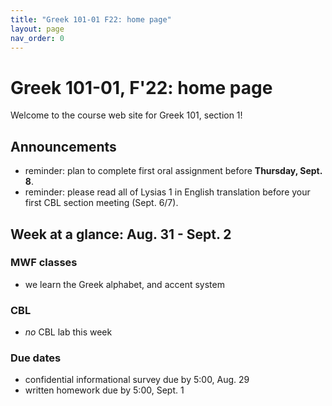 ```yaml
---
title: "Greek 101-01 F22: home page"
layout: page
nav_order: 0
---
```




# Greek 101-01, F'22: home page

Welcome to the course web site for Greek 101, section 1! 


## Announcements

- reminder: plan to complete first oral assignment before **Thursday, Sept. 8**.
- reminder: please read all of Lysias 1 in English translation before your first CBL section meeting (Sept. 6/7).




## Week at a glance: Aug. 31 - Sept. 2

### MWF classes

- we learn the Greek alphabet, and accent system


### CBL

- *no* CBL lab this week

### Due dates

- confidential informational survey due by 5:00, Aug. 29
- written homework due by 5:00, Sept. 1
